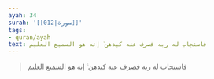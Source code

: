 ```yaml
---
ayah: 34
surah: '[[012|سورة]]'
tags:
- quran/ayah
text: فاستجاب له ربه فصرف عنه كيدهن ۚ إنه هو السميع العليم
---
```

> فاستجاب له ربه فصرف عنه كيدهن ۚ إنه هو السميع العليم
